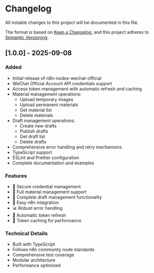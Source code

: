 # Changelog

All notable changes to this project will be documented in this file.

The format is based on [Keep a Changelog](https://keepachangelog.com/en/1.0.0/),
and this project adheres to [Semantic Versioning](https://semver.org/spec/v2.0.0.html).

## [1.0.0] - 2025-09-08

### Added
- Initial release of n8n-nodes-wechat-official
- WeChat Official Account API credentials support
- Access token management with automatic refresh and caching
- Material management operations:
  - Upload temporary images
  - Upload permanent materials
  - Get material list
  - Delete materials
- Draft management operations:
  - Create new drafts
  - Publish drafts
  - Get draft list
  - Delete drafts
- Comprehensive error handling and retry mechanisms
- TypeScript support
- ESLint and Prettier configuration
- Complete documentation and examples

### Features
- 🔐 Secure credential management
- 📁 Full material management support
- 📝 Complete draft management functionality
- 🚀 Easy n8n integration
- 📊 Robust error handling
- 🔄 Automatic token refresh
- 💾 Token caching for performance

### Technical Details
- Built with TypeScript
- Follows n8n community node standards
- Comprehensive test coverage
- Modular architecture
- Performance optimized